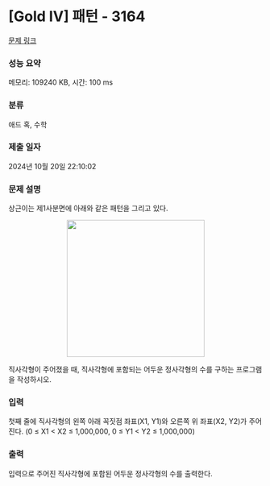 # [Gold IV] 패턴 - 3164 

[문제 링크](https://www.acmicpc.net/problem/3164) 

### 성능 요약

메모리: 109240 KB, 시간: 100 ms

### 분류

애드 혹, 수학

### 제출 일자

2024년 10월 20일 22:10:02

### 문제 설명

<p>상근이는 제1사분면에 아래와 같은 패턴을 그리고 있다.</p>

<p style="text-align: center;"><img alt="" src="https://upload.acmicpc.net/3946d285-aeb7-4188-8701-7f2532fcc37b/-/preview/" style="width: 273px; height: 272px;"></p>

<p>직사각형이 주어졌을 때, 직사각형에 포함되는 어두운 정사각형의 수를 구하는 프로그램을 작성하시오.</p>

### 입력 

 <p>첫째 줄에 직사각형의 왼쪽 아래 꼭짓점 좌표(X1, Y1)와 오른쪽 위 좌표(X2, Y2)가 주어진다. (0  ≤ X1 < X2 ≤ 1,000,000, 0 ≤ Y1 < Y2 ≤ 1,000,000)</p>

### 출력 

 <p>입력으로 주어진 직사각형에 포함된 어두운 정사각형의 수를 출력한다.</p>

